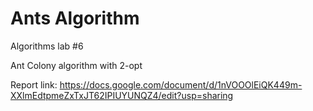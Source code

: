 # Ants Algorithm
Algorithms lab #6

Ant Colony algorithm with 2-opt

Report link:
https://docs.google.com/document/d/1nVOOOlEiQK449m-XXlmEdtpmeZxTxJT62IPIUYUNQZ4/edit?usp=sharing
